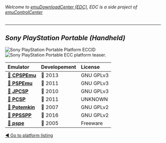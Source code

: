 ###### Welcome to [emuDownloadCenter (EDC)](https://github.com/PhoenixInteractiveNL/emuDownloadCenter/wiki/), EDC is a side project of [emuControlCenter](https://github.com/PhoenixInteractiveNL/emuControlCenter/wiki/)
***
## _Sony PlayStation Portable (Handheld)_
![](https://raw.githubusercontent.com/wiki/PhoenixInteractiveNL/emuDownloadCenter/images_platform/ecc_psp_cell.png "Sony PlayStation Portable Platform ECCID")
![](https://raw.githubusercontent.com/wiki/PhoenixInteractiveNL/emuDownloadCenter/images_platform/ecc_psp_teaser.png "Sony PlayStation Portable ECC platform teaser.")

| Emulator | Developement | License |
|:---------|:-------------|:--------|
| [:file_folder: **CPSPEmu**](https://github.com/PhoenixInteractiveNL/emuDownloadCenter/wiki/Emulator-cpspemu#menu) | :red_circle: 2013 | GNU GPLv3 |
| [:file_folder: **PSPEmu**](https://github.com/PhoenixInteractiveNL/emuDownloadCenter/wiki/Emulator-dpspemu#menu) | :red_circle: 2011 | GNU GPLv3 |
| [:file_folder: **JPCSP**](https://github.com/PhoenixInteractiveNL/emuDownloadCenter/wiki/Emulator-jpcsp#menu) | :red_circle: 2010 | GNU GPLv3 |
| [:file_folder: **PCSP**](https://github.com/PhoenixInteractiveNL/emuDownloadCenter/wiki/Emulator-pcsp#menu) | :red_circle: 2011 | UNKNOWN |
| [:file_folder: **Potemkin**](https://github.com/PhoenixInteractiveNL/emuDownloadCenter/wiki/Emulator-potemkin#menu) | :red_circle: 2007 | GNU GPLv2 |
| [:file_folder: **PPSSPP**](https://github.com/PhoenixInteractiveNL/emuDownloadCenter/wiki/Emulator-ppsspp#menu) | :large_blue_circle: 2016 | GNU GPLv2 |
| [:file_folder: **pspe**](https://github.com/PhoenixInteractiveNL/emuDownloadCenter/wiki/Emulator-pspe#menu) | :red_circle: 2005 | Freeware |

[:arrow_backward: Go to platform listing](https://github.com/PhoenixInteractiveNL/emuDownloadCenter/wiki/EDC-Platform-List)

